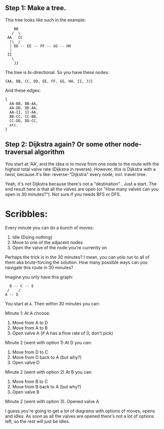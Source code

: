 ## Step 1: Make a tree.

This tree looks like such in the example:

```
    BB
   /  \
 AA   CC
  |\  /
  | DD -- EE -- FF -- GG -- HH
  |
 II
   \
    JJ
```

The tree is bi-directional. So you have these nodes:

```
{AA, BB, CC, DD, EE, FF, GG, HH, II, JJ}
```

And these edges:

```
{
  AA-BB, BB-AA,
  AA-DD, DD-AA,
  AA-II, II-AA,
  BB-CC, CC-BB,
  CC-DD, DD-CC,
  etc.
}
```

## Step 2: Dijkstra again? Or some other node-traversal algorithm
You start at 'AA', and the idea is to move from one node to the route with
the highest total valve rate (Dijkstra in reverse). However, this is Dijkstra
with a twist, because it's like: reverse-"Dijkstra" every node, incl. travel
time.

Yeah, it's not Dijkstra because there's not a "destination" . Just a start.
The end result here is that all the valves are open (or "How many valves can
you open in 30 minutes?"). Not sure if you needs BFS or DFS.

# Scribbles:

Every minute you can do a bunch of moves:

1. Idle (Doing nothing)
2. Move to one of the adjacent nodes
3. Open the valve of the node you're currently on

Perhaps the trick is in the 30 minutes? I mean, you can yolo run to all of them aka brute-forcing the solution.
How many possible ways can you navigate this route in 30 minutes?

Imagine you only have this graph:

```
  B -- C -- E
 /    /
A -- D
```

You start at `A`. Then within 30 minutes you can:

Minute 1:
At A choose:
1. Move from A to D
2. Move from A to B
3. Open valve A (if A has a flow rate of 0, don't pick)

Minute 2 (went with option 1)
At D you can:
1. Move from D to C
2. Move from D back to A (but why?)
3. Open valve D

Minute 2 (went with option 2)
At B you can:
1. Move from B to C
2. Move from B back to A (but why?)
3. Open valve B

Minute 2 (went with option 3).
Opened valve A

I guess you're going to get a lot of diagrams with options of moves, opens and idles. As soon as all the valves are opened there's not a lot of options left, so the rest will just be idles.
